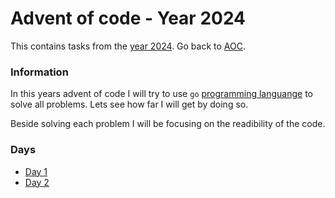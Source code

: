 # Advent of code - Year 2024

This contains tasks from the [year 2024](https://adventofcode.com/2024). Go back to [AOC](../adventofcode.md).

### Information

In this years advent of code I will try to use `go` [programming languange](https://go.dev) to solve all problems. Lets see how far I will get by doing so.

Beside solving each problem I will be focusing on the readibility of the code.

### Days

- [Day 1](2024-1.md)
- [Day 2](2024-2.md)
